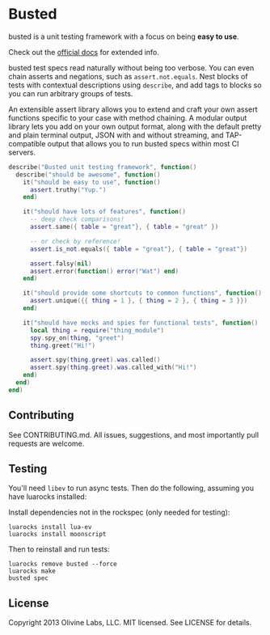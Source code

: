 Busted
======

busted is a unit testing framework with a focus on being **easy to
use**.

Check out the [official docs](http://www.olivinelabs.com/busted) for
extended info.

busted test specs read naturally without being too verbose. You can even
chain asserts and negations, such as `assert.not.equals`. Nest blocks of
tests with contextual descriptions using `describe`, and add tags to
blocks so you can run arbitrary groups of tests.

An extensible assert library allows you to extend and craft your own
assert functions specific to your case with method chaining. A modular
output library lets you add on your own output format, along with the
default pretty and plain terminal output, JSON with and without
streaming, and TAP-compatible output that allows you to run busted specs
within most CI servers.

```lua
describe("Busted unit testing framework", function()
  describe("should be awesome", function()
    it("should be easy to use", function()
      assert.truthy("Yup.")
    end)

    it("should have lots of features", function()
      -- deep check comparisons!
      assert.same({ table = "great"}, { table = "great" })

      -- or check by reference!
      assert.is_not.equals({ table = "great"}, { table = "great"})

      assert.falsy(nil)
      assert.error(function() error("Wat") end)
    end)

    it("should provide some shortcuts to common functions", function()
      assert.unique({{ thing = 1 }, { thing = 2 }, { thing = 3 }})
    end)

    it("should have mocks and spies for functional tests", function()
      local thing = require("thing_module")
      spy.spy_on(thing, "greet")
      thing.greet("Hi!")

      assert.spy(thing.greet).was.called()
      assert.spy(thing.greet).was.called_with("Hi!")
    end)
  end)
end)
```

Contributing
------------

See CONTRIBUTING.md. All issues, suggestions, and most importantly pull requests
are welcome.

Testing
-------

You'll need `libev` to run async tests. Then do the following, assuming you
have luarocks installed:

Install dependencies not in the rockspec (only needed for testing):

```
luarocks install lua-ev
luarocks install moonscript
```

Then to reinstall and run tests:

```
luarocks remove busted --force
luarocks make
busted spec
```

License
-------

Copyright 2013 Olivine Labs, LLC.
MIT licensed. See LICENSE for details.
